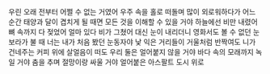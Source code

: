 우린 오래 전부터 어쩔 수 없는 거였어
우주 속을 홀로 떠돌며 많이 외로워하다가
어느 순간 태양과 달이 겹치게 될 때면
모든 것을 이해할 수 있을 거야
하늘에선 비만 내렸어 뼈 속까지 다 젖었어
얼마 있다 비가 그쳤어 대신 눈이 내리더니
영화서도 볼 수 없던 눈보라가 불 때
너는 내가 처음 봤던 눈동자야
낯 익은 거리들이 거울처럼 반짝여도
니가 건네주는 커피 위에 살얼음이 떠도
우리 둘은 얼어붙지 않을 거야
바다 속의 모래까지 녹일 거야
춤을 추며 절망이랑 싸울 거야
얼어붙은 아스팔트 도시 위로
